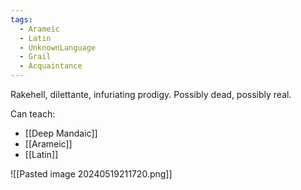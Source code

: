 ```yaml
---
tags:
  - Arameic
  - Latin
  - UnknownLanguage
  - Grail
  - Acquaintance
---
```


Rakehell, dilettante, infuriating prodigy. Possibly dead, possibly real.

Can teach:
- [[Deep Mandaic]]
- [[Arameic]]
- [[Latin]]

![[Pasted image 20240519211720.png]]